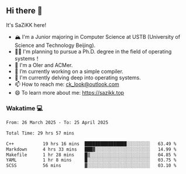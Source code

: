 ## Hi there 👋

It's SaZiKK here!

- 🏔️ I'm a Junior majoring in Computer Science  at USTB (University of Science and Technology Beijing).
- 🧑‍🎓 I'm planning to pursue a Ph.D. degree in the field of operating systems！
- 🚀 I'm a OIer and ACMer.
- 🔭 I’m currently working on a simple compiler.
- 🌱 I'm currently delving deep into operating systems.
- 📫 How to reach me: ck_look@outlook.com
- 😄 To learn more about me: https://sazikk.top

  
<!--
**SaZiKK/SaZiKK** is a ✨ _special_ ✨ repository because its `README.md` (this file) appears on your GitHub profile.

Here are some ideas to get you started:

- 🔭 I’m currently working on ...
- 🌱 I’m currently learning ...
- 👯 I’m looking to collaborate on ...
- 🤔 I’m looking for help with ...
- 💬 Ask me about ...
- 📫 How to reach me: ...
- 😄 Pronouns: ...
- ⚡ Fun fact: ...
-->

### Wakatime 💻

<!--START_SECTION:waka-->

```txt
From: 26 March 2025 - To: 25 April 2025

Total Time: 29 hrs 57 mins

C++           19 hrs 16 mins  ████████████████░░░░░░░░░   63.49 %
Markdown      4 hrs 33 mins   ███▓░░░░░░░░░░░░░░░░░░░░░   14.99 %
Makefile      1 hr 28 mins    █▒░░░░░░░░░░░░░░░░░░░░░░░   04.85 %
YAML          1 hr 8 mins     █░░░░░░░░░░░░░░░░░░░░░░░░   03.75 %
SCSS          56 mins         ▓░░░░░░░░░░░░░░░░░░░░░░░░   03.10 %
```

<!--END_SECTION:waka-->

